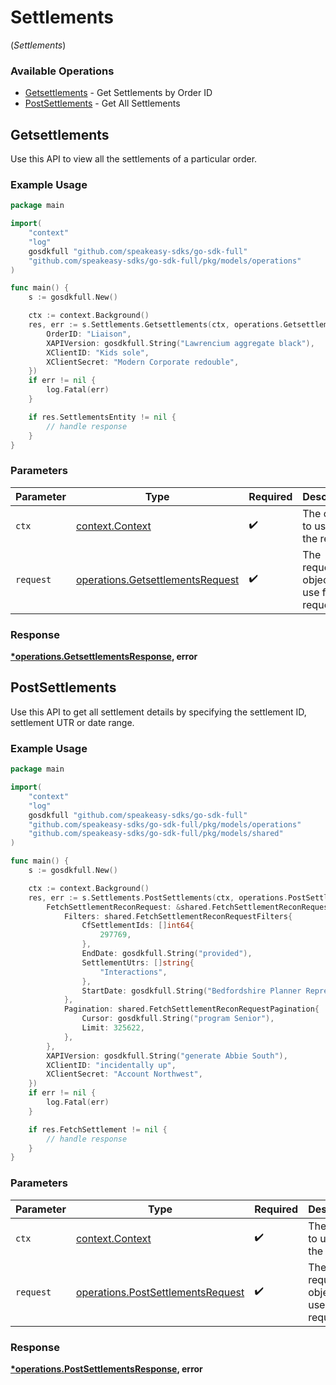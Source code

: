 # Settlements
(*Settlements*)

### Available Operations

* [Getsettlements](#getsettlements) - Get Settlements by Order ID
* [PostSettlements](#postsettlements) - Get All Settlements

## Getsettlements

Use this API to view all the settlements of a particular order.

### Example Usage

```go
package main

import(
	"context"
	"log"
	gosdkfull "github.com/speakeasy-sdks/go-sdk-full"
	"github.com/speakeasy-sdks/go-sdk-full/pkg/models/operations"
)

func main() {
    s := gosdkfull.New()

    ctx := context.Background()
    res, err := s.Settlements.Getsettlements(ctx, operations.GetsettlementsRequest{
        OrderID: "Liaison",
        XAPIVersion: gosdkfull.String("Lawrencium aggregate black"),
        XClientID: "Kids sole",
        XClientSecret: "Modern Corporate redouble",
    })
    if err != nil {
        log.Fatal(err)
    }

    if res.SettlementsEntity != nil {
        // handle response
    }
}
```

### Parameters

| Parameter                                                                            | Type                                                                                 | Required                                                                             | Description                                                                          |
| ------------------------------------------------------------------------------------ | ------------------------------------------------------------------------------------ | ------------------------------------------------------------------------------------ | ------------------------------------------------------------------------------------ |
| `ctx`                                                                                | [context.Context](https://pkg.go.dev/context#Context)                                | :heavy_check_mark:                                                                   | The context to use for the request.                                                  |
| `request`                                                                            | [operations.GetsettlementsRequest](../../models/operations/getsettlementsrequest.md) | :heavy_check_mark:                                                                   | The request object to use for the request.                                           |


### Response

**[*operations.GetsettlementsResponse](../../models/operations/getsettlementsresponse.md), error**


## PostSettlements

Use this API to get all settlement details by specifying the settlement ID, settlement UTR or date range.

### Example Usage

```go
package main

import(
	"context"
	"log"
	gosdkfull "github.com/speakeasy-sdks/go-sdk-full"
	"github.com/speakeasy-sdks/go-sdk-full/pkg/models/operations"
	"github.com/speakeasy-sdks/go-sdk-full/pkg/models/shared"
)

func main() {
    s := gosdkfull.New()

    ctx := context.Background()
    res, err := s.Settlements.PostSettlements(ctx, operations.PostSettlementsRequest{
        FetchSettlementReconRequest: &shared.FetchSettlementReconRequest{
            Filters: shared.FetchSettlementReconRequestFilters{
                CfSettlementIds: []int64{
                    297769,
                },
                EndDate: gosdkfull.String("provided"),
                SettlementUtrs: []string{
                    "Interactions",
                },
                StartDate: gosdkfull.String("Bedfordshire Planner Representative"),
            },
            Pagination: shared.FetchSettlementReconRequestPagination{
                Cursor: gosdkfull.String("program Senior"),
                Limit: 325622,
            },
        },
        XAPIVersion: gosdkfull.String("generate Abbie South"),
        XClientID: "incidentally up",
        XClientSecret: "Account Northwest",
    })
    if err != nil {
        log.Fatal(err)
    }

    if res.FetchSettlement != nil {
        // handle response
    }
}
```

### Parameters

| Parameter                                                                              | Type                                                                                   | Required                                                                               | Description                                                                            |
| -------------------------------------------------------------------------------------- | -------------------------------------------------------------------------------------- | -------------------------------------------------------------------------------------- | -------------------------------------------------------------------------------------- |
| `ctx`                                                                                  | [context.Context](https://pkg.go.dev/context#Context)                                  | :heavy_check_mark:                                                                     | The context to use for the request.                                                    |
| `request`                                                                              | [operations.PostSettlementsRequest](../../models/operations/postsettlementsrequest.md) | :heavy_check_mark:                                                                     | The request object to use for the request.                                             |


### Response

**[*operations.PostSettlementsResponse](../../models/operations/postsettlementsresponse.md), error**

